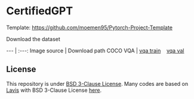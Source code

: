 # CertifiedGPT

Template: https://github.com/moemen95/Pytorch-Project-Template


Download the dataset

--- | :---:
Image source | Download path
COCO VQA | <a href="https://storage.googleapis.com/sfr-vision-language-research/LAVIS/datasets/vqav2/vqa_train.json">vqa train</a> &nbsp;&nbsp;  <a href="https://storage.googleapis.com/sfr-vision-language-research/LAVIS/datasets/vqav2/vqa_val.json"> vqa val</a>


## License
This repository is under [BSD 3-Clause License](LICENSE.md).
Many codes are based on [Lavis](https://github.com/Vision-CAIR/MiniGPT-4) with 
BSD 3-Clause License [here](LICENSE_MiniGPT-4.md).
